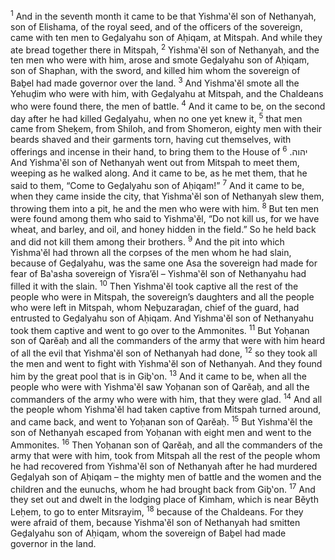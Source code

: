 <sup>1</sup> And in the seventh month it came to be that Yishma‛ĕl son of Nethanyah, son of Elishama, of the royal seed, and of the officers of the sovereign, came with ten men to Geḏalyahu son of Aḥiqam, at Mitspah. And while they ate bread together there in Mitspah,
<sup>2</sup> Yishma‛ĕl son of Nethanyah, and the ten men who were with him, arose and smote Geḏalyahu son of Aḥiqam, son of Shaphan, with the sword, and killed him whom the sovereign of Baḇel had made governor over the land.
<sup>3</sup> And Yishma‛ĕl smote all the Yehuḏim who were with him, with Geḏalyahu at Mitspah, and the Chaldeans who were found there, the men of battle.
<sup>4</sup> And it came to be, on the second day after he had killed Geḏalyahu, when no one yet knew it,
<sup>5</sup> that men came from Sheḵem, from Shiloh, and from Shomeron, eighty men with their beards shaved and their garments torn, having cut themselves, with offerings and incense in their hand, to bring them to the House of יהוה.
<sup>6</sup> And Yishma‛ĕl son of Nethanyah went out from Mitspah to meet them, weeping as he walked along. And it came to be, as he met them, that he said to them, “Come to Geḏalyahu son of Aḥiqam!”
<sup>7</sup> And it came to be, when they came inside the city, that Yishma‛ĕl son of Nethanyah slew them, throwing them into a pit, he and the men who were with him.
<sup>8</sup> But ten men were found among them who said to Yishma‛ĕl, “Do not kill us, for we have wheat, and barley, and oil, and honey hidden in the field.” So he held back and did not kill them among their brothers.
<sup>9</sup> And the pit into which Yishma‛ĕl had thrown all the corpses of the men whom he had slain, because of Geḏalyahu, was the same one Asa the sovereign had made for fear of Ba‛asha sovereign of Yisra’ĕl – Yishma‛ĕl son of Nethanyahu had filled it with the slain.
<sup>10</sup> Then Yishma‛ĕl took captive all the rest of the people who were in Mitspah, the sovereign’s daughters and all the people who were left in Mitspah, whom Neḇuzaraḏan, chief of the guard, had entrusted to Geḏalyahu son of Aḥiqam. And Yishma‛ĕl son of Nethanyahu took them captive and went to go over to the Ammonites.
<sup>11</sup> But Yoḥanan son of Qarĕaḥ and all the commanders of the army that were with him heard of all the evil that Yishma‛ĕl son of Nethanyah had done,
<sup>12</sup> so they took all the men and went to fight with Yishma‛ĕl son of Nethanyah. And they found him by the great pool that is in Giḇ‛on.
<sup>13</sup> And it came to be, when all the people who were with Yishma‛ĕl saw Yoḥanan son of Qarĕaḥ, and all the commanders of the army who were with him, that they were glad.
<sup>14</sup> And all the people whom Yishma‛ĕl had taken captive from Mitspah turned around, and came back, and went to Yoḥanan son of Qarĕaḥ.
<sup>15</sup> But Yishma‛ĕl the son of Nethanyah escaped from Yoḥanan with eight men and went to the Ammonites.
<sup>16</sup> Then Yoḥanan son of Qarĕaḥ, and all the commanders of the army that were with him, took from Mitspah all the rest of the people whom he had recovered from Yishma‛ĕl son of Nethanyah after he had murdered Geḏalyah son of Aḥiqam – the mighty men of battle and the women and the children and the eunuchs, whom he had brought back from Giḇ‛on.
<sup>17</sup> And they set out and dwelt in the lodging place of Kimham, which is near Bĕyth Leḥem, to go to enter Mitsrayim,
<sup>18</sup> because of the Chaldeans. For they were afraid of them, because Yishma‛ĕl son of Nethanyah had smitten Geḏalyahu son of Aḥiqam, whom the sovereign of Baḇel had made governor in the land.
